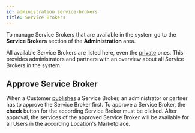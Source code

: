 ```yaml
---
id: administration.service-brokers
title: Service Brokers
---
```


To manage Service Brokers that are available in the system go to the **Service Brokers** section of the **Administration** area.

All available Service Brokers are listed here, even the [private](meshstack.meshmarketplace.development.md#register-your-service-broker) ones. This provides administrators and partners with an overview about all Service Brokers in the system.

## Approve Service Broker

When a Customer [publishes](meshstack.meshmarketplace.development.md#publish-your-service-broker) a Service Broker, an administrator or partner has to approve the Service Broker first. To approve a Service Broker, the **check** button for the according Service Broker must be clicked. After approval, the services of the approved Service Broker will be available for all Users in the according Location's Marketplace.
